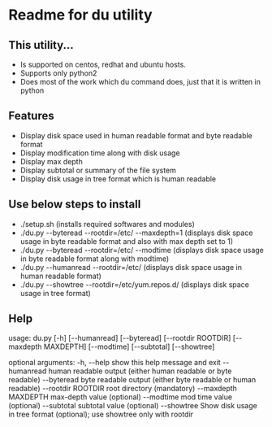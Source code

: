 # Readme for du utility

## This utility...
* Is supported on centos, redhat and ubuntu hosts.
* Supports only python2
* Does most of the work which du command does, just that it is written in python

## Features
* Display disk space used in human readable format and byte readable format
* Display modification time along with disk usage
* Display max depth
* Display subtotal or summary of the file system
* Display disk usage in tree format which is human readable

## Use below steps to install

* ./setup.sh (installs required softwares and modules)
* ./du.py --byteread --rootdir=/etc/ --maxdepth=1 (displays disk space usage in byte readable format and also with max depth set to 1) 
* ./du.py --byteread --rootdir=/etc/ --modtime (displays disk space usage in byte readable format along with modtime)
* ./du.py --humanread --rootdir=/etc/ (displays disk space usage in human readable format)
* ./du.py --showtree --rootdir=/etc/yum.repos.d/ (displays disk space usage in tree format)

## Help

usage: du.py [-h] [--humanread] [--byteread] [--rootdir ROOTDIR]
             [--maxdepth MAXDEPTH] [--modtime] [--subtotal] [--showtree]

optional arguments:
  -h, --help           show this help message and exit
  --humanread          human readable output (either human readable or byte
                       readable)
  --byteread           byte readable output (either byte readable or human
                       readable)
  --rootdir ROOTDIR    root directory (mandatory)
  --maxdepth MAXDEPTH  max-depth value (optional)
  --modtime            mod time value (optional)
  --subtotal           subtotal value (optional)
  --showtree           Show disk usage in tree format (optional); use showtree
                       only with rootdir  
